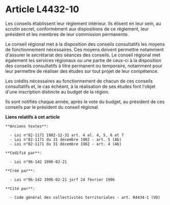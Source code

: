# Article L4432-10

Les conseils établissent leur règlement intérieur. Ils élisent en leur sein, au scrutin secret, conformément aux dispositions
de ce règlement, leur président et les membres de leur commission permanente.

Le conseil régional met à la disposition des conseils consultatifs les moyens de fonctionnement nécessaires. Ces moyens
doivent permettre notamment d'assurer le secrétariat des séances des conseils. Le conseil régional met également les services
régionaux ou une partie de ceux-ci à la disposition des conseils consultatifs à titre permanent ou temporaire, notamment pour
leur permettre de réaliser des études sur tout projet de leur compétence.

Les crédits nécessaires au fonctionnement de chacun de ces conseils consultatifs et, le cas échéant, à la réalisation de ses
études font l'objet d'une inscription distincte au budget de la région.

Ils sont notifiés chaque année, après le vote du budget, au président de ces conseils par le président du conseil régional.

**Liens relatifs à cet article**

	**Anciens textes**:

	  - Loi n°82-1171 1982-12-31 art. 4 al. 4, 5, 6 et 7
	  - Loi n°82-1171 du 31 décembre 1982 - art. 5 (Ab)
	  - Loi n°82-1171 du 31 décembre 1982 - art. 4 (Ab)

	**Codifié par**:

	  - Loi n°96-142 1996-02-21

	**Créé par**:

	  - Loi n°96-142 1996-02-21 jorf 24 février 1996

	**Cité par**:

	  - Code général des collectivités territoriales - art. R4434-1 (VD)
